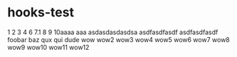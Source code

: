 # hooks-test

1
2
3
4
6
7.1
8
9
10aaaa
aaa
asdasdasdasdsa
asdfasdfasdf
asdfasdfasdf
foobar
baz
qux
qui
dude
wow
wow2
wow3
wow4
wow5
wow6
wow7
wow8
wow9
wow10
wow11
wow12
